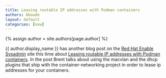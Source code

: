 ```yaml
---
title: Leasing routable IP addresses with Podman containers
authors: bbaude
layout: default
categories: [new]
---
```

{% assign author = site.authors[page.author] %}

{{ author.display_name }} has another blog post on the [Red Hat Enable Sysadmin](https://www.redhat.com/sysadmin/) site this time about [Leasing routable IP addresses with Podman containers](https://www.redhat.com/sysadmin/leasing-ips-podman).  In the post Brent talks about using the macvlan and the dhcp plugins that ship with the container-networking project in order to lease ip addresses for your containers.
